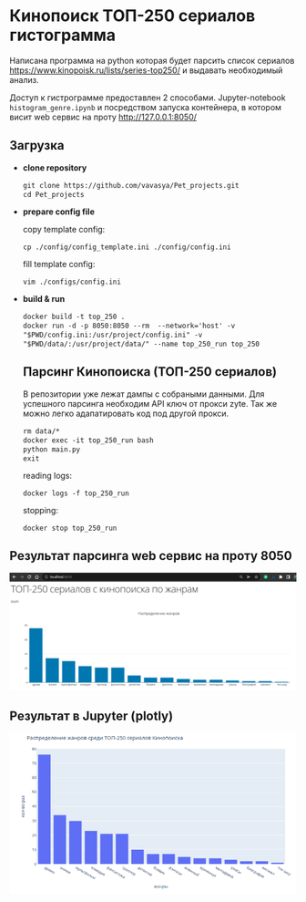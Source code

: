 # Кинопоиск ТОП-250 сериалов гистограмма

Написана программа на python которая будет парсить список
сериалов https://www.kinopoisk.ru/lists/series-top250/ и выдавать необходимый анализ.

Доступ к гистрограмме предоставлен 2 способами. Jupyter-notebook ``histogram_genre.ipynb`` 
и посредством запуска контейнера, в котором висит web сервис на проту http://127.0.0.1:8050/



## Загрузка

- **clone repository**

    ```shell
    git clone https://github.com/vavasya/Pet_projects.git
    cd Pet_projects
    ```
- **prepare config file**

  copy template config:

    ```shell
    cp ./config/config_template.ini ./config/config.ini
    ```

  fill template config:

    ```shell
    vim ./configs/config.ini
    ```

- **build & run**

    ```shell
    docker build -t top_250 .
    docker run -d -p 8050:8050 --rm  --network='host' -v "$PWD/config.ini:/usr/project/config.ini" -v "$PWD/data/:/usr/project/data/" --name top_250_run top_250
    ```

  ##  Парсинг Кинопоиска (ТОП-250 сериалов)
  В репозитории уже лежат дампы с собраными данными. Для успешного парсинга необходим API  ключ от прокси zyte. Так же можно легко адапатировать код под другой прокси.

    ```shell
    rm data/*
    docker exec -it top_250_run bash
    python main.py
    exit
    ```

    reading logs:
    ```shell
    docker logs -f top_250_run
    ```

    stopping:
    ```shell
    docker stop top_250_run
    ```
  
## Результат парсинга web сервис на проту 8050
![Парсер кинопоиск](localhost_8050.png)

## Результат в Jupyter (plotly)
![Парсер кинопоиск](plotly.png)